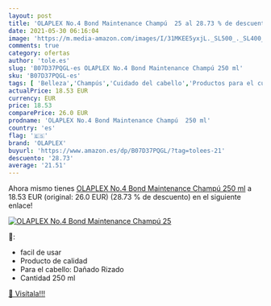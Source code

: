 ```yaml
---
layout: post
title: 'OLAPLEX No.4 Bond Maintenance Champú  25 al 28.73 % de descuento'
date: 2021-05-30 06:16:04
image: 'https://m.media-amazon.com/images/I/31MKEE5yxjL._SL500_._SL400_.jpg'
comments: true
category: ofertas
author: 'tole.es'
slug: 'B07D37PQGL-es OLAPLEX No.4 Bond Maintenance Champú 250 ml'
sku: 'B07D37PQGL-es'
tags: [ 'Belleza','Champús','Cuidado del cabello','Productos para el cuidado del cabello','champú','olaplex', ]
actualPrice: 18.53 EUR
currency: EUR
price: 18.53
comparePrice: 26.0 EUR
prodname: 'OLAPLEX No.4 Bond Maintenance Champú  250 ml'
country: 'es'
flag: '🇪🇸'
brand: 'OLAPLEX'
buyurl: 'https://www.amazon.es/dp/B07D37PQGL/?tag=tolees-21'
descuento: '28.73'
average: '21.51'
---
```


Ahora mismo tienes [OLAPLEX No.4 Bond Maintenance Champú  250 ml](https://www.amazon.es/dp/B07D37PQGL/?tag=tolees-21) a 18.53 EUR (original: 26.0 EUR) (28.73 %  de descuento) en el siguiente enlace!

[![OLAPLEX No.4 Bond Maintenance Champú  25](https://m.media-amazon.com/images/I/31MKEE5yxjL._SL500_._SL400_.jpg)](https://www.amazon.es/dp/B07D37PQGL/?tag=tolees-21)

🔎:

- facil de usar
- Producto de calidad
- Para el cabello: Dañado Rizado
- Cantidad 250 ml

[🛒 Visítala!!!](https://www.amazon.es/dp/B07D37PQGL/?tag=tolees-21)
